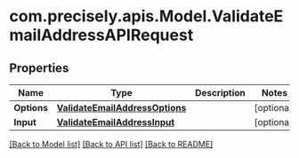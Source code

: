 # com.precisely.apis.Model.ValidateEmailAddressAPIRequest
## Properties

Name | Type | Description | Notes
------------ | ------------- | ------------- | -------------
**Options** | [**ValidateEmailAddressOptions**](ValidateEmailAddressOptions.md) |  | [optional] 
**Input** | [**ValidateEmailAddressInput**](ValidateEmailAddressInput.md) |  | [optional] 

[[Back to Model list]](../README.md#documentation-for-models) [[Back to API list]](../README.md#documentation-for-api-endpoints) [[Back to README]](../README.md)

